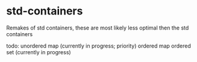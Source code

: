 # std-containers
Remakes of std containers, these are most likely less optimal then the std containers



todo:
unordered map (currently in progress; priority)
ordered map
ordered set (currently in progress)
